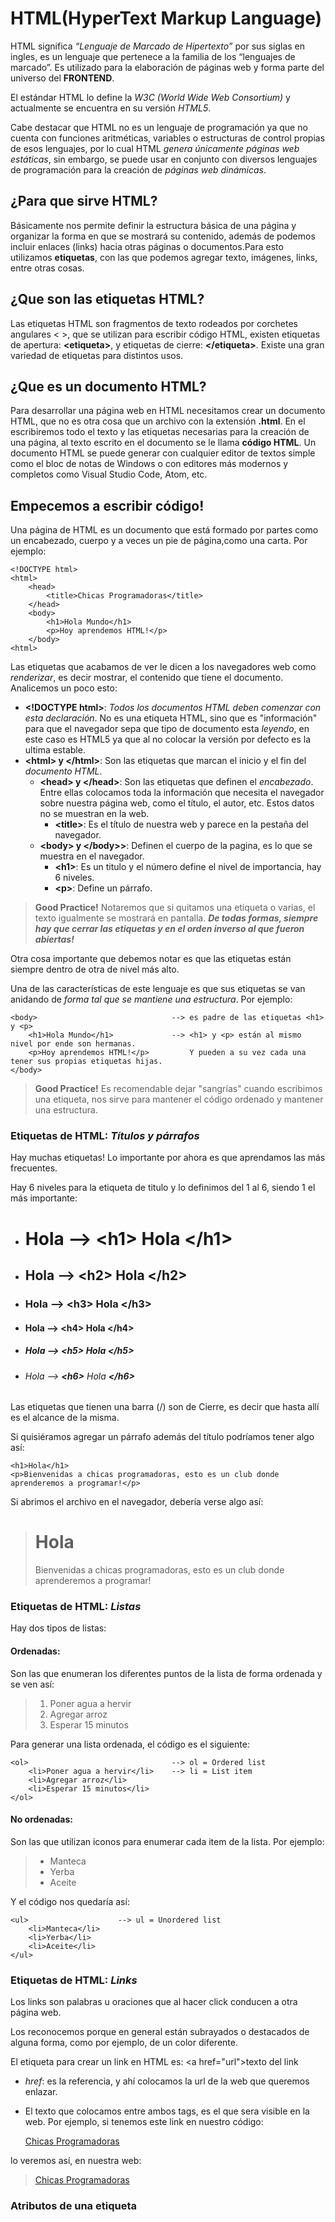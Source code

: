# HTML(HyperText Markup Language)

HTML significa *“Lenguaje de Marcado de Hipertexto”* por sus siglas en ingles, es un lenguaje que pertenece a la familia de los “lenguajes de marcado”. Es utilizado para la elaboración de páginas web y forma parte del universo del **FRONTEND**.

El estándar HTML lo define la *W3C (World Wide Web Consortium)* y actualmente se encuentra en su versión *HTML5*.

Cabe destacar que HTML no es un lenguaje de programación ya que no cuenta con funciones aritméticas, variables o estructuras de control propias de esos lenguajes, por lo cual HTML *genera únicamente páginas web estáticas*, sin embargo, se puede usar en conjunto con diversos lenguajes de programación para la creación de *páginas web dinámicas*.

## ¿Para que sirve HTML?

Básicamente nos permite definir la estructura básica de una página y organizar la forma en que se mostrará su contenido, además de podemos incluir enlaces (links) hacia otras páginas o documentos.Para esto utilizamos **etiquetas**, con las que podemos agregar texto, imágenes, links, entre otras cosas.

## ¿Que son las etiquetas HTML?

Las etiquetas HTML son fragmentos de texto rodeados por corchetes angulares < >, que se utilizan para escribir código HTML, existen etiquetas de apertura: **\<etiqueta>**, y etiquetas de cierre: **\</etiqueta>**. Existe una gran variedad de etiquetas para distintos usos.

## ¿Que es un documento HTML?

Para desarrollar una página web en HTML necesitamos crear un documento HTML, que no es otra cosa que un archivo con la extensión **.html**. En el escribiremos todo el texto y las etiquetas necesarias para la creación de una página, al texto escrito en el documento se le llama **código HTML**. Un documento HTML se puede generar con cualquier editor de textos simple como el bloc de notas de Windows o con editores más modernos y completos como Visual Studio Code, Atom, etc.

## Empecemos a escribir código!

Una página de HTML es un documento que está formado por partes como un encabezado, cuerpo y a veces un pie de página,como una carta. Por ejemplo:

    <!DOCTYPE html>
    <html>
        <head>
            <title>Chicas Programadoras</title>
        </head>
        <body>
            <h1>Hola Mundo</h1>
            <p>Hoy aprendemos HTML!</p>
        </body>
    <html>

Las etiquetas que acabamos de ver le dicen a los navegadores web como *renderizar*, es decir mostrar, el contenido que tiene el documento. Analicemos un poco esto:

* **\<!DOCTYPE html>**: *Todos los documentos HTML deben comenzar con esta declaración*. No es una etiqueta HTML, sino que es "información" para que el navegador sepa que tipo de documento esta *leyendo*, en este caso es HTML5 ya que al no colocar la versión por defecto es la ultima estable.
* **\<html> y \</html>**: Son las etiquetas que marcan el inicio y el fin del *documento HTML*.
    * **\<head> y \</head>**: Son las etiquetas que definen el *encabezado*. Entre ellas colocamos toda la información que necesita el navegador sobre nuestra página web, como el título, el autor, etc. Estos datos no se muestran en la web.
        * **\<title>**: Es el título de nuestra web y parece en la pestaña del navegador.
    * **\<body> y \</body>>**: Definen el cuerpo de la pagina, es lo que se muestra en el navegador.
        * **\<h1>**: Es un titulo y el número define el nivel de importancia, hay 6 niveles.
        * **\<p>**: Define un párrafo.

>**Good Practice!** Notaremos que si quitamos una etiqueta o varias, el texto igualmente se mostrará en pantalla. ***De todas formas, siempre hay que cerrar las etiquetas y en el orden inverso al que fueron abiertas!***

Otra cosa importante que debemos notar es que las etiquetas están siempre dentro de otra de nivel más alto.

Una de las características de este lenguaje es que sus etiquetas se van anidando de *forma tal que se mantiene una estructura*. Por ejemplo:

    <body>                              --> es padre de las etiquetas <h1> y <p> 
        <h1>Hola Mundo</h1>             --> <h1> y <p> están al mismo nivel por ende son hermanas. 
        <p>Hoy aprendemos HTML!</p>         Y pueden a su vez cada una tener sus propias etiquetas hijas.
    </body>                                 

>**Good Practice!** Es recomendable dejar "sangrías" cuando escribimos una etiqueta, nos sirve para mantener el código ordenado y mantener una estructura. 

### Etiquetas de HTML: *Títulos y párrafos*

Hay muchas etiquetas! Lo importante por ahora es que aprendamos las más frecuentes.

Hay 6 niveles para la etiqueta de titulo y lo definimos del 1 al 6, siendo 1 el más importante:
* # Hola  -->  **\<h1>** Hola **\</h1>** 
* ## Hola  -->  **\<h2>** Hola **\</h2>**
* ### Hola  -->  **\<h3>** Hola **\</h3>**
* #### Hola  -->  **\<h4>** Hola **\</h4>**
* ##### Hola  -->  **\<h5>** Hola **\</h5>**
* ###### Hola  -->  **\<h6>** Hola **\</h6>**

Las etiquetas que tienen una barra (/) son de Cierre, es decir que hasta allí es el alcance de la misma.

Si quisiéramos agregar un párrafo además del título podríamos tener algo así:

    <h1>Hola</h1>
    <p>Bienvenidas a chicas programadoras, esto es un club donde aprenderemos a programar!</p>

Si abrimos el archivo en el navegador, debería verse algo así:

># Hola
>Bienvenidas a chicas programadoras, esto es un club donde aprenderemos a programar!

### Etiquetas de HTML: *Listas*

Hay dos tipos de listas:

#### Ordenadas:
Son las que enumeran los diferentes puntos de la lista de forma ordenada y se ven así:

>1. Poner agua a hervir
>2. Agregar arroz
>3. Esperar 15 minutos

Para generar una lista ordenada, el código es el siguiente:

    <ol>                                --> ol = Ordered list
        <li>Poner agua a hervir</li>    --> li = List item
        <li>Agregar arroz</li>
        <li>Esperar 15 minutos</li>
    </ol>

#### No ordenadas:
Son las que utilizan iconos para enumerar cada item de la lista. Por ejemplo:

>* Manteca
>* Yerba
>* Aceite

Y el código nos quedaría así:

    <ul>                    --> ul = Unordered list
        <li>Manteca</li>
        <li>Yerba</li>
        <li>Aceite</li>
    </ul>

### Etiquetas de HTML: *Links*

Los links son palabras u oraciones que al hacer click conducen a otra página web. 

Los reconocemos porque en general están subrayados o destacados de alguna forma, como por ejemplo, de un color diferente.

El etiqueta para crear un link en HTML es: \<a href="url">texto del link</a>

* *href*: es la referencia, y ahí colocamos la url de la web que queremos enlazar.
* El texto que colocamos entre ambos tags, es el que sera visible en la web.
Por ejemplo, si tenemos este link en nuestro código:


    <a href="http://www.chicasprogramadoras.club">Chicas Programadoras</a>

lo veremos así, en nuestra web:

>[Chicas Programadoras](http://www.chicasprogramadoras.club)

### Atributos de una etiqueta


